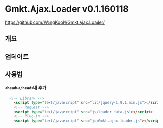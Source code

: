# Gmkt.Ajax.Loader v0.1.160118
https://github.com/WangKooN/Gmkt.Ajax.Loader/

## 개요

## 업데이트

## 사용법

#### `<head></head>`내 추가
```html
  <!-- Library -->
	<script type="text/javascript" src="lib/jquery-1.9.1.min.js"></script>
	<!-- Request -->
	<script type="text/javascript" src="js/loader_data.js"></script>	
	<!-- Plug-in -->
	<script type="text/javascript" src="js/Gmkt.ajax.loader.js"></script>
```



